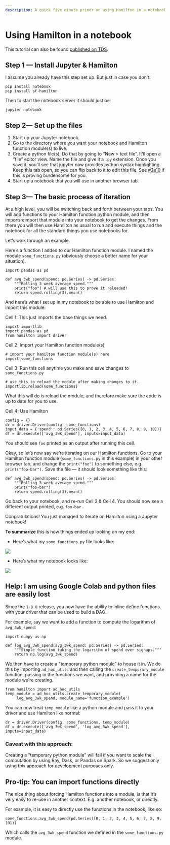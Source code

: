 ```yaml
---
description: A quick five minute primer on using Hamilton in a notebook environment.
---
```


# Using Hamilton in a notebook

This tutorial can also be found [published on TDS](https://towardsdatascience.com/how-to-iterate-with-hamilton-in-a-notebook-8ec0f85851ed).

## Step 1 — Install Jupyter & Hamilton <a href="#cb52" id="cb52"></a>

I assume you already have this step set up. But just in case you don’t:

```
pip install notebook
pip install sf-hamilton
```

Then to start the notebook server it should just be:

```
jupyter notebook
```

## Step 2— Set up the files <a href="#57fe" id="57fe"></a>

1. Start up your Jupyter notebook.
2. Go to the directory where you want your notebook and Hamilton function module(s) to live.
3. Create a python file(s). Do that by going to “New > text file”. It’ll open a “file” editor view. Name the file and give it a `.py` extension. Once you save it, you’ll see that jupyter now provides python syntax highlighting. Keep this tab open, so you can flip back to it to edit this file. See [#2e10](using-hamilton-in-a-notebook.md#2e10 "mention") if this is proving burdensome for you.
4. Start up a notebook that you will use in another browser tab.

## Step 3— The basic process of iteration <a href="#e434" id="e434"></a>

At a high level, you will be switching back and forth between your tabs. You will add functions to your Hamilton function python module, and then import/reimport that module into your notebook to get the changes. From there you will then use Hamilton as usual to run and execute things and the notebook for all the standard things you use notebooks for.

Let’s walk through an example.

Here’s a function I added to our Hamilton function module. I named the module `some_functions.py` (obviously choose a better name for your situation).

```
import pandas as pd

def avg_3wk_spend(spend: pd.Series) -> pd.Series:    
    """Rolling 3 week average spend."""
    print("foo") # will use this to prove it reloaded!    
    return spend.rolling(3).mean()
```

And here’s what I set up in my notebook to be able to use Hamilton and import this module:

Cell 1: This just imports the base things we need.

```
import importlib
import pandas as pd
from hamilton import driver
```

Cell 2: Import your Hamilton function module(s)

```
# import your hamilton function module(s) here
import some_functions
```

Cell 3: Run this cell anytime you make and save changes to `some_functions.py`

```
# use this to reload the module after making changes to it.
importlib.reload(some_functions)
```

What this will do is reload the module, and therefore make sure the code is up to date for you to use.

Cell 4: Use Hamilton

```
config = {}
dr = driver.Driver(config, some_functions)
input_data = {'spend': pd.Series([0, 1, 2, 3, 4, 5, 6, 7, 8, 9, 10])}
df = dr.execute(['avg_3wk_spend'], inputs=input_data)
```

You should see `foo` printed as an output after running this cell.

Okay, so let’s now say we’re iterating on our Hamilton functions. Go to your Hamilton function module (`some_functions.py` in this example) in your other browser tab, and change the `print("foo")` to something else, e.g. `print("foo-bar").` Save the file — it should look something like this:

```
def avg_3wk_spend(spend: pd.Series) -> pd.Series:    
    """Rolling 3 week average spend."""
    print("foo-bar")
    return spend.rolling(3).mean()
```

Go back to your notebook, and re-run Cell 3 & Cell 4. You should now see a different output printed, e.g. `foo-bar` .

Congratulations! You just managed to iterate on Hamilton using a Jupyter notebook!

**To summarize** this is how things ended up looking on my end:

* Here’s what my `some_functions.py` file looks like:

![](https://miro.medium.com/max/500/1\*iwbLF1dzfyX2ZxJqV7a\_YQ.png)



* Here’s what my notebook looks like:

![](https://miro.medium.com/max/680/1\*xNtsl3KtWdRjM6FbuaPr2w.png)

## Help: I am using Google Colab and python files are easily lost <a href="#2e10" id="2e10"></a>

Since the `1.8.0` release, you now have the ability to inline define functions with your driver that can be used to build a DAG.&#x20;

For example, say we want to add a function to compute the logarithm of `avg_3wk_spend`:

```
import numpy as np

def log_avg_3wk_spend(avg_3wk_spend: pd.Series) -> pd.Series:
    """Simple function taking the logarithm of spend over signups."""
    return np.log(avg_3wk_spend)
```

We then have to create a "temporary python module" to house it in. We do this by importing `ad_hoc_utils` and then calling the `create_temporary_module` function, passing in the functions we want, and providing a name for the module we're creating.

```
from hamilton import ad_hoc_utils
temp_module = ad_hoc_utils.create_temporary_module(
     log_avg_3wk_spend, module_name='function_example')
```

You can now treat `temp_module` like a python module and pass it to your driver and use Hamilton like normal:

```
dr = driver.Driver(config, some_functions, temp_module) 
df = dr.execute(['avg_3wk_spend', 'log_avg_3wk_spend'], inputs=input_data)
```

### Caveat with this approach:

Creating a "temporary python module" will fail if you want to scale the computation by using Ray, Dask, or Pandas on Spark. So we suggest only using this approach for development purposes only.

## Pro-tip: You can import functions directly <a href="#2e10" id="2e10"></a>

The nice thing about forcing Hamilton functions into a module, is that it’s very easy to re-use in another context. E.g. another notebook, or directly.

For example, it is easy to directly use the functions in the notebook, like so:

```
some_functions.avg_3wk_spend(pd.Series([0, 1, 2, 3, 4, 5, 6, 7, 8, 9, 10]))
```

Which calls the `avg_3wk_spend` function we defined in the `some_functions.py` module.
